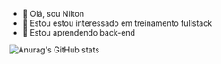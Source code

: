 - 👋 Olá, sou Nilton
- 👀 Estou estou interessado em treinamento fullstack
- 🌱 Estou aprendendo back-end

<!---
niltongc/niltongc is a ✨ special ✨ repository because its `README.md` (this file) appears on your GitHub profile.
You can click the Preview link to take a look at your changes.
--->
![Anurag's GitHub stats](https://github-readme-stats.vercel.app/api?username=nilton&show_icons=true&theme=radical)
